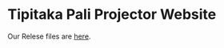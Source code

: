# Tipitaka Pali Projector Website

Our Relese files are [here](https://github.com/bksubhuti/Tipitaka-Pali-Projector/releases/tag/v1.0.2).
